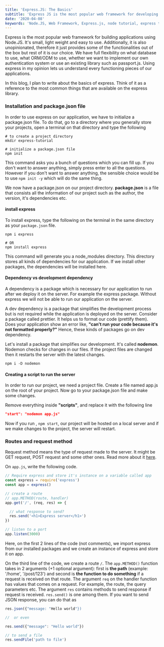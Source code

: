 ```yaml
---
title: 'Express.JS: The Basics'
subtitle: 'Express JS is the most popular web framework for developing applications in Node.JS. In this blog, I am going to explain the basics of it.'
date: '2020-04-08'
keywords: 'Node.JS, Web Framework, Express.js, node tutorial, express tutorial, mongoDB'
---
```


Express is the most popular web framework for building applications using Node.JS. It's small, light weight and easy to use. Additionally, it is also unopinionated, therefore it just provides some of the functionalities out of the box but rest of it is our choice. We have full flexibility on what database to use, what ORM/ODM to use, whether we want to implement our own authentication system or use an existing library such as passport.js. Using express in my opinion lets us understand every functioning pieces of our applications.

In this blog, I plan to write about the basics of express. Think of it as a reference to the most common things that are available on the express library.

### Installation and package.json file
In order to use express on our application, we have to initialize a package.json file. To do that, go to a directory where you generally store your projects, open a terminal on that directory and type the following

```shell
# to create a project directory
mkdir express-tutorial

# initialize a package.json file
npm init
```

This command asks you a bunch of questions which you can fill up. If you don't want to answer anything, simply press enter to all the questions. However if you don't want to answer anything, the sensible choice would be to use `npm init -y` which will do the same thing.

We now have a package.json on our project directory. **package.json** is a file that consists all the information of our project such as the author, the version, it's dependencies etc.

#### install express
To install express, type the following on the terminal in the same directory as your `package.json` file.

```shell
npm i express

# OR
npm install express
```

This command will generate you a node_modules directory. This directory stores all kinds of dependencies for our application. If we install other packages, the dependencies will be installed here.

#### Dependency vs development dependency
A dependency is a package which is necessary for our application to run after we deploy it on the server. For example the express package. Without express we will not be able to run our application on the server.

A dev dependency is a package that simplifies the development process but is not required while the application is deployed on the server. Consider a package called prettier. It helps us to format our code (prettify them). Does your application show an error like, **"can't run your code because it's not formatted properly?"** Hence, these kinds of packages go on dev dependency.

Let's install a package that simplifies our development. It's called **nodemon**. Nodemon checks for changes in our files. If the project files are changed then it restarts the server with the latest changes.

```shell
npm i -D nodemon
```
#### Creating a script to run the server
In order to run our project, we need a project file. Create a file named app.js on the root of your project. Now go to your package.json file and make some changes.

Remove everything inside **"scripts"**, and replace it with the following line

```json
"start": "nodemon app.js"
```

Now if you run , `npm start`, our project will be hosted on a local server and if we make changes to the project, the server will restart.

### Routes and request method
Request method means the type of request made to the server. It might be GET request, POST request and some other ones. Read more about it [here](https://developer.mozilla.org/en-US/docs/Web/HTTP/Methods).

On `app.js`, write the following code.

```js
// Require express and store it's instance on a variable called app
const express = require('express')
const app = express()

// create a route
// app.METHOD(route, handler)
app.get('/', (req, res) => {

  // what response to send?
  res.send('<h1>Express server</h1>')
})

// listen to a port
app.listen(3000)
```

Here, on the first 2 lines of the code (not comments), we import express from our installed packages and we create an instance of express and store it on app. 

On the third line of the code, we create a route `/`. The `app.METHOD()` function takes in 2 arguments (+1 optional argument): first is **the path** (example: '/home', '/post/123') and second is **the function to do something** if a request is received on that route. The argument `req` on the handler function has values that comes on a request. For example, the route, the query parameters etc. The argument `res` contains methods to send response if request is received. `res.send()` is one among them. If you want to send JSON response, you can do that as

```js
res.json({"message: "Hello world"})

//  or even

res.send({"message": "Hello world"})

// to send a file
res.sendFile('path to file')
```